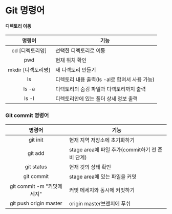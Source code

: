 # Git 명령어

#### 디렉토리 이동

|       명령어       | 기능                                          |
| :----------------: | --------------------------------------------- |
|  cd [디렉토리명]   | 선택한 디렉토리로 이동                        |
|        pwd         | 현재 위치 확인                                |
| mkdir [디렉토리명] | 새 디렉토리 만들기                            |
|         ls         | 디렉토리 내용 출력(ls -al로 합쳐서 사용 가능) |
|       ls -a        | 디렉토리의 숨김 파일과 디렉토리까지 출력      |
|       ls -l        | 디렉토리안에 있는 폴더 상세 정보 출력         |

### Git commit 명령어

|           명령어           | 기능                                            |
| :------------------------: | ----------------------------------------------- |
|          git init          | 현재 지역 저장소에 초기화하기                   |
|          git add           | stage area에 파일 추가(commit하기 전 준비 단계) |
|         git status         | 현재 깃의 상태 확인                             |
|         git commit         | stage area에 있는 파일을 커밋                   |
| git commit -m "커밋메세지" | 커밋 메세지와 동시에 커밋하기                   |
|   git push origin master   | origin master브랜치에 푸쉬                      |

